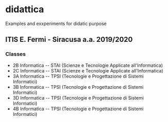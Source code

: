 # didattica
Examples and exxperiments for didatic purpose


## ITIS E. Fermi - Siracusa a.a. 2019/2020 ##

### Classes ###

- 2B Informatica -- STAI (Scienze e Tecnologie Applicate all'Informatica)
- 2C Informatica -- STAI (Scienze e Tecnologie Applicate all'Informatica)
- 3A Informatica -- TPSI (Tecnologie e Progettazione di Sistemi Informatici)
- 3B Informatica -- TPSI (Tecnologie e Progettazione di Sistemi Informatici)
- 3D Informatica -- TPSI (Tecnologie e Progettazione di Sistemi Informatici)
- 4B Informatica -- TPSI (Tecnologie e Progettazione di Sistemi Informatici)


